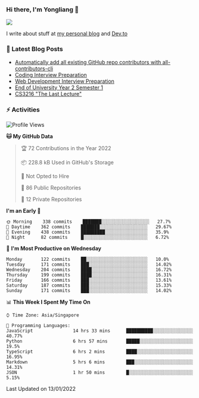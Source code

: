 ### Hi there, I'm Yongliang 👋 
<!--
**tlylt/tlylt** is a ✨ _special_ ✨ repository because its `README.md` (this file) appears on your GitHub profile.

Here are some ideas to get you started:

- 🔭 I’m currently working on ...
- 🌱 I’m currently learning ...
- 👯 I’m looking to collaborate on ...
- 🤔 I’m looking for help with ...
- 💬 Ask me about ...
- 📫 How to reach me: ...
- 😄 Pronouns: ...
- ⚡ Fun fact: ...
-->

<img
align="center"
src="https://github-readme-stats.vercel.app/api/?username=tlylt&theme=dracula"
/>

I write about stuff at [my personal blog](https://www.yongliangliu.com/) and [Dev.to](https://dev.to/tlylt)

### 📕 Latest Blog Posts

<!-- BLOG-POST-LIST:START -->
- [Automatically add all existing GitHub repo contributors with all-contributors-cli](https://www.yongliangliu.com/blog/all-contributors-cli-recognize-existing/)
- [Coding Interview Preparation](https://www.yongliangliu.com/blog/coding-interview-prep/)
- [Web Development Interview Preparation](https://www.yongliangliu.com/blog/web-dev-interview-prep/)
- [End of University Year 2 Semester 1](https://www.yongliangliu.com/blog/year-2-sem-1/)
- [CS3216 &quot;The Last Lecture&quot;](https://www.yongliangliu.com/blog/cs3216-the-last-lecture/)
<!-- BLOG-POST-LIST:END -->

### ⚡ Activities
<!--START_SECTION:waka-->
![Profile Views](http://img.shields.io/badge/Profile%20Views-21-blue)

**🐱 My GitHub Data** 

> 🏆 72 Contributions in the Year 2022
 > 
> 📦 228.8 kB Used in GitHub's Storage 
 > 
> 🚫 Not Opted to Hire
 > 
> 📜 86 Public Repositories 
 > 
> 🔑 12 Private Repositories  
 > 
**I'm an Early 🐤** 

```text
🌞 Morning    338 commits    ███████░░░░░░░░░░░░░░░░░░   27.7% 
🌆 Daytime    362 commits    ███████░░░░░░░░░░░░░░░░░░   29.67% 
🌃 Evening    438 commits    █████████░░░░░░░░░░░░░░░░   35.9% 
🌙 Night      82 commits     █░░░░░░░░░░░░░░░░░░░░░░░░   6.72%

```
📅 **I'm Most Productive on Wednesday** 

```text
Monday       122 commits    ██░░░░░░░░░░░░░░░░░░░░░░░   10.0% 
Tuesday      171 commits    ███░░░░░░░░░░░░░░░░░░░░░░   14.02% 
Wednesday    204 commits    ████░░░░░░░░░░░░░░░░░░░░░   16.72% 
Thursday     199 commits    ████░░░░░░░░░░░░░░░░░░░░░   16.31% 
Friday       166 commits    ███░░░░░░░░░░░░░░░░░░░░░░   13.61% 
Saturday     187 commits    ███░░░░░░░░░░░░░░░░░░░░░░   15.33% 
Sunday       171 commits    ███░░░░░░░░░░░░░░░░░░░░░░   14.02%

```


📊 **This Week I Spent My Time On** 

```text
⌚︎ Time Zone: Asia/Singapore

💬 Programming Languages: 
JavaScript               14 hrs 33 mins      ██████████░░░░░░░░░░░░░░░   40.77% 
Python                   6 hrs 57 mins       █████░░░░░░░░░░░░░░░░░░░░   19.5% 
TypeScript               6 hrs 2 mins        ████░░░░░░░░░░░░░░░░░░░░░   16.95% 
Markdown                 5 hrs 6 mins        ███░░░░░░░░░░░░░░░░░░░░░░   14.31% 
JSON                     1 hr 50 mins        █░░░░░░░░░░░░░░░░░░░░░░░░   5.15%

```


 Last Updated on 13/01/2022
<!--END_SECTION:waka-->